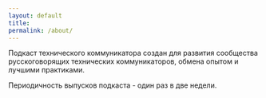 ```yaml
---
layout: default
title: 
permalink: /about/
---
```


Подкаст технического коммуникатора создан для развития сообщества русскоговорящих технических коммуникаторов, обмена опытом и лучшими практиками.

Периодичность выпусков подкаста - один раз в две недели.
